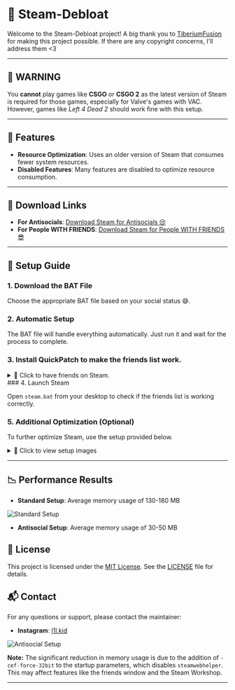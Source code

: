 # 🌟 Steam-Debloat

Welcome to the Steam-Debloat project! A big thank you to [TiberiumFusion](https://github.com/TiberiumFusion) for making this project possible. If there are any copyright concerns, I'll address them <3

---

## 🚨 WARNING

You **cannot** play games like **CSGO** or **CSGO 2** as the latest version of Steam is required for those games, especially for Valve's games with VAC. However, games like *Left 4 Dead 2* should work fine with this setup. 

---

## 🎯 Features

- **Resource Optimization**: Uses an older version of Steam that consumes fewer system resources.
- **Disabled Features**: Many features are disabled to optimize resource consumption.

---

## 💾 Download Links

- **For Antisocials**: [Download Steam for Antisocials 😒](https://github.com/mtytyx/Steam-Debloat/releases/download/steam-low.ram/Steam-Antisocial-Github-mtytyx.bat)
- **For People WITH FRIENDS**: [Download Steam for People WITH FRIENDS 😎](https://github.com/mtytyx/Steam-Debloat/releases/download/steam-low.ram/Steam-Github-mtytyx.bat)

---

## 🚀 Setup Guide

### 1. Download the BAT File

Choose the appropriate BAT file based on your social status 😅.

### 2. Automatic Setup

The BAT file will handle everything automatically. Just run it and wait for the process to complete.

### 3. Install QuickPatch to make the friends list work.

<details>
<summary>👫 Click to have friends on Steam.</summary>

[Download QuickPatcher Patch](https://github.com/TiberiumFusion/FixedSteamFriendsUI/releases/tag/Release-v3.0.1)

**Wait for the patch confirmation screen to appear.**

![image](https://github.com/mtytyx/Steam-Debloat-/assets/168254237/90d55cae-556d-4101-ba45-bb3fd56c74e6)
<p></p>

![image](https://github.com/mtytyx/Steam-Debloat-/assets/168254237/af15e452-cd63-45f7-aa39-a5bca465d8ad)
<p></p>

</details>
### 4. Launch Steam

Open `steam.bat` from your desktop to check if the friends list is working correctly.

### 5. Additional Optimization (Optional)

To further optimize Steam, use the setup provided below.

<details>
<summary>📸 Click to view setup images</summary>

![Setup Image 1](https://github.com/mtytyx/Steam-Debloat-/assets/168254237/5e67f706-4836-4f14-81d1-b1f3fc6914a7)
![Setup Image 2](https://github.com/mtytyx/Steam-Debloat-/assets/168254237/53c4a824-c4df-442f-805f-502639d790f7)
![Setup Image 3](https://github.com/mtytyx/Steam-Debloat-/assets/168254237/957d8f8b-6486-4394-8eaa-b035d608045a)
![Setup Image 4](https://github.com/mtytyx/Steam-Debloat-/assets/168254237/8405bc8e-9876-4db4-aaf9-d8966485c04c)
![Setup Image 5](https://github.com/mtytyx/Steam-Debloat-/assets/168254237/edb76bc4-a5b8-4ec8-89b6-0fef918910e4)
![Setup Image 6](https://github.com/mtytyx/Steam-Debloat-/assets/168254237/f07c2c50-457f-485c-9ef6-1c78b01c10a1)
![Setup Image 7](https://github.com/mtytyx/Steam-Debloat-/assets/168254237/9829ecea-654c-4161-9378-ad1fdbebc8c8)
![Setup Image 8](https://github.com/mtytyx/Steam-Debloat-/assets/168254237/7c445cfa-44b7-4ea0-85d4-76b9f24a31b5)
![Setup Image 9](https://github.com/mtytyx/Steam-Debloat-/assets/168254237/2056157a-d341-425b-a5cc-90375f9e0d1e)

</details>

---

## 📉 Performance Results

- **Standard Setup**: Average memory usage of 130-180 MB

![Standard Setup](https://github.com/mtytyx/Steam-Debloat-/assets/168254237/b8578355-a070-4e5a-8830-aed70ab6aecb)

- **Antisocial Setup**: Average memory usage of 30-50 MB

## 📜 License

This project is licensed under the [MIT License](https://opensource.org/licenses/MIT). See the [LICENSE](LICENSE) file for details.

## 📬 Contact

For any questions or support, please contact the maintainer:

- **Instagram**: [l1l.kid](https://www.instagram.com/l1l.kid/)


![Antisocial Setup](https://github.com/mtytyx/Steam-Debloat-/assets/168254237/6202931d-b31d-4c97-84c8-fa16bed9a06a)

**Note:** The significant reduction in memory usage is due to the addition of `-cef-force-32bit` to the startup parameters, which disables `steamwebhelper`. This may affect features like the friends window and the Steam Workshop.

---
